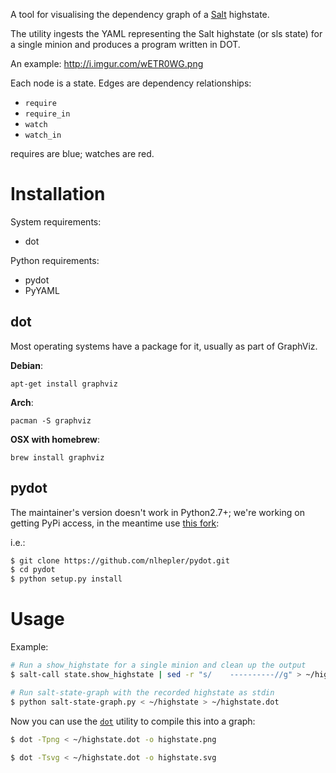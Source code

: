 A tool for visualising the dependency graph of a
[Salt](https://github.com/saltstack/salt) highstate.

The utility ingests the YAML representing the Salt highstate (or sls state) for
a single minion and produces a program written in DOT.

An example: http://i.imgur.com/wETR0WG.png

Each node is a state. Edges are dependency relationships:

* `require`
* `require_in`
* `watch`
* `watch_in`

requires are blue; watches are red.

Installation
============
System requirements:

* dot

Python requirements:

* pydot
* PyYAML

dot
---

Most operating systems have a package for it, usually as part of GraphViz.

**Debian**:

	apt-get install graphviz

**Arch**:

	pacman -S graphviz

**OSX with homebrew**:

	brew install graphviz


pydot
-----

The maintainer's version doesn't work in
Python2.7+; we're working on getting PyPi access, in the meantime use [this
fork](https://github.com/nlhepler/pydot):


i.e.:

```bash
$ git clone https://github.com/nlhepler/pydot.git
$ cd pydot
$ python setup.py install
```

Usage
====

Example:

```bash
# Run a show_highstate for a single minion and clean up the output
$ salt-call state.show_highstate | sed -r "s/    ----------//g" > ~/highstate

# Run salt-state-graph with the recorded highstate as stdin
$ python salt-state-graph.py < ~/highstate > ~/highstate.dot
```

Now you can use the [`dot`](http://en.wikipedia.org/wiki/DOT_%28graph_description_language%29) utility to compile this into a graph:

```bash
$ dot -Tpng < ~/highstate.dot -o highstate.png
```

```bash
$ dot -Tsvg < ~/highstate.dot -o highstate.svg
```

